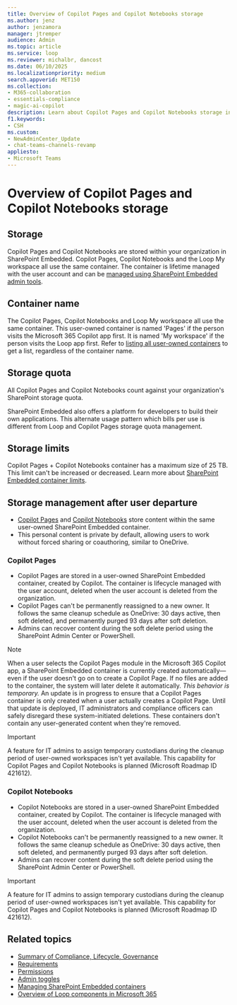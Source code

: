 ```yaml
---
title: Overview of Copilot Pages and Copilot Notebooks storage
ms.author: jenz
author: jenzamora
manager: jtremper
audience: Admin
ms.topic: article
ms.service: loop
ms.reviewer: michalbr, dancost
ms.date: 06/10/2025
ms.localizationpriority: medium
search.appverid: MET150
ms.collection: 
- M365-collaboration
- essentials-compliance
- magic-ai-copilot
description: Learn about Copilot Pages and Copilot Notebooks storage in the Microsoft 365 ecosystem.
f1.keywords:
- CSH
ms.custom: 
- NewAdminCenter_Update
- chat-teams-channels-revamp
appliesto: 
- Microsoft Teams
---
```


# Overview of Copilot Pages and Copilot Notebooks storage

## Storage

Copilot Pages and Copilot Notebooks are stored within your organization in SharePoint Embedded. Copilot Pages, Copilot Notebooks and the Loop My workspace all use the same container. The container is lifetime managed with the user account and can be [managed using SharePoint Embedded admin tools](cpcn-loop-spe-management.md).

## Container name

The Copilot Pages, Copilot Notebooks and Loop My workspace all use the same container. This user-owned container is named 'Pages' if the person visits the Microsoft 365 Copilot app first. It is named 'My workspace' if the person visits the Loop app first. Refer to [listing all user-owned containers](cpcn-loop-spe-management.md#listing-all-the-user-owned-containers) to get a list, regardless of the container name.

## Storage quota

All Copilot Pages and Copilot Notebooks count against your organization's SharePoint storage quota.

SharePoint Embedded also offers a platform for developers to build their own applications. This alternate usage pattern which bills per use is different from Loop and Copilot Pages storage quota management.

## Storage limits

Copilot Pages + Copilot Notebooks container has a maximum size of 25 TB. This limit can't be increased or decreased. Learn more about [SharePoint Embedded container limits](/sharepoint/dev/embedded/concepts/app-concepts/limits-calling).

## Storage management after user departure

- [Copilot Pages](#copilot-pages) and [Copilot Notebooks](#copilot-notebooks) store content within the same user-owned SharePoint Embedded container.
- This personal content is private by default, allowing users to work without forced sharing or coauthoring, similar to OneDrive.

### Copilot Pages

- Copilot Pages are stored in a user-owned SharePoint Embedded container, created by Copilot. The container is lifecycle managed with the user account, deleted when the user account is deleted from the organization.
- Copilot Pages can't be permanently reassigned to a new owner. It follows the same cleanup schedule as OneDrive: 30 days active, then soft deleted, and permanently purged 93 days after soft deletion.
- Admins can recover content during the soft delete period using the SharePoint Admin Center or PowerShell.

> [!NOTE]
> When a user selects the Copilot Pages module in the Microsoft 365 Copilot app, a SharePoint Embedded container is currently created automatically—even if the user doesn't go on to create a Copilot Page. If no files are added to the container, the system will later delete it automatically. *This behavior is temporary.* An update is in progress to ensure that a Copilot Pages container is only created when a user actually creates a Copilot Page. Until that update is deployed, IT administrators and compliance officers can safely disregard these system-initiated deletions. These containers don't contain any user-generated content when they're removed.

> [!IMPORTANT]
> A feature for IT admins to assign temporary custodians during the cleanup period of user-owned workspaces isn't yet available. This capability for Copilot Pages and Copilot Notebooks is planned (Microsoft Roadmap ID 421612).

### Copilot Notebooks

- Copilot Notebooks are stored in a user-owned SharePoint Embedded container, created by Copilot. The container is lifecycle managed with the user account, deleted when the user account is deleted from the organization.
- Copilot Notebooks can't be permanently reassigned to a new owner. It follows the same cleanup schedule as OneDrive: 30 days active, then soft deleted, and permanently purged 93 days after soft deletion.
- Admins can recover content during the soft delete period using the SharePoint Admin Center or PowerShell.

> [!IMPORTANT]
> A feature for IT admins to assign temporary custodians during the cleanup period of user-owned workspaces isn't yet available. This capability for Copilot Pages and Copilot Notebooks is planned (Microsoft Roadmap ID 421612).

## Related topics

- [Summary of Compliance, Lifecycle, Governance](cpcn-compliance-summary.md)
- [Requirements](cpcn-loop-requirements.md)
- [Permissions](cpcn-loop-permission.md)
- [Admin toggles](cpcn-admin-configuration.md)
- [Managing SharePoint Embedded containers](cpcn-loop-spe-management.md)
- [Overview of Loop components in Microsoft 365](loop-components-teams.md)